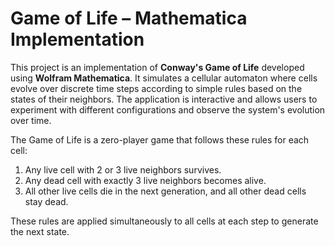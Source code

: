 # Game of Life – Mathematica Implementation

This project is an implementation of **Conway's Game of Life** developed using **Wolfram Mathematica**. It simulates a cellular automaton where cells evolve over discrete time steps according to simple rules based on the states of their neighbors. The application is interactive and allows users to experiment with different configurations and observe the system's evolution over time.


The Game of Life is a zero-player game that follows these rules for each cell:
1. Any live cell with 2 or 3 live neighbors survives.
2. Any dead cell with exactly 3 live neighbors becomes alive.
3. All other live cells die in the next generation, and all other dead cells stay dead.

These rules are applied simultaneously to all cells at each step to generate the next state.
